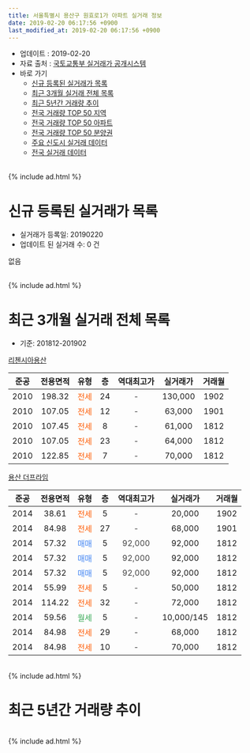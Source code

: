 ```yaml
---
title: 서울특별시 용산구 원효로1가 아파트 실거래 정보
date: 2019-02-20 06:17:56 +0900
last_modified_at: 2019-02-20 06:17:56 +0900
---
```


* 업데이트 : 2019-02-20
* 자료 출처 : [국토교통부 실거래가 공개시스템](http://rt.molit.go.kr)
* 바로 가기
    * [신규 등록된 실거래가 목록](#신규-등록된-실거래가-목록)
    * [최근 3개월 실거래 전체 목록](#최근-3개월-실거래-전체-목록)
    * [최근 5년간 거래량 추이](#최근-5년간-거래량-추이)
    * [전국 거래량 TOP 50 지역](https://inasie.github.io/apt-trade-info/최근-3개월-전국에서-가장-거래가-많이-발생한-지역)
    * [전국 거래량 TOP 50 아파트](https://inasie.github.io/apt-trade-info/최근-3개월-전국에서-가장-거래가-많이-발생한-아파트)
    * [전국 거래량 TOP 50 분양권](https://inasie.github.io/apt-trade-info/최근-3개월-전국에서-가장-거래가-많이-발생한-분양권)
    * [주요 신도시 실거래 데이터](https://inasie.github.io/apt-trade-info/주요-신도시)
    * [전국 실거래 데이터](https://inasie.github.io/apt-trade-info/전국)
<br>
{% include ad.html %}
<br>

# 신규 등록된 실거래가 목록
* 실거래가 등록일: 20190220
* 업데이트 된 실거래 수: 0 건

없음

<br>
{% include ad.html %}
<br>

# 최근 3개월 실거래 전체 목록
* 기준: 201812-201902


[리첸시아용산](https://search.naver.com/search.naver?query=%EC%84%9C%EC%9A%B8%ED%8A%B9%EB%B3%84%EC%8B%9C+%EC%9A%A9%EC%82%B0%EA%B5%AC+%EC%9B%90%ED%9A%A8%EB%A1%9C1%EA%B0%80+%EB%A6%AC%EC%B2%B8%EC%8B%9C%EC%95%84%EC%9A%A9%EC%82%B0)

|준공|전용면적|유형|층|역대최고가|실거래가|거래월|
|:---:|:---:|:---:|:---:|:---:|:---:|:---:|
|2010|198.32|<span style="color:#ff5a00">전세</span>|24|<span style="color:#444444">-</span>|130,000|1902|
|2010|107.05|<span style="color:#ff5a00">전세</span>|12|<span style="color:#444444">-</span>|63,000|1901|
|2010|107.45|<span style="color:#ff5a00">전세</span>|8|<span style="color:#444444">-</span>|61,000|1812|
|2010|107.05|<span style="color:#ff5a00">전세</span>|23|<span style="color:#444444">-</span>|64,000|1812|
|2010|122.85|<span style="color:#ff5a00">전세</span>|7|<span style="color:#444444">-</span>|70,000|1812|

[용산 더프라임](https://search.naver.com/search.naver?query=%EC%84%9C%EC%9A%B8%ED%8A%B9%EB%B3%84%EC%8B%9C+%EC%9A%A9%EC%82%B0%EA%B5%AC+%EC%9B%90%ED%9A%A8%EB%A1%9C1%EA%B0%80+%EC%9A%A9%EC%82%B0+%EB%8D%94%ED%94%84%EB%9D%BC%EC%9E%84)

|준공|전용면적|유형|층|역대최고가|실거래가|거래월|
|:---:|:---:|:---:|:---:|:---:|:---:|:---:|
|2014|38.61|<span style="color:#ff5a00">전세</span>|5|<span style="color:#444444">-</span>|20,000|1902|
|2014|84.98|<span style="color:#ff5a00">전세</span>|27|<span style="color:#444444">-</span>|68,000|1901|
|2014|57.32|<span style="color:#4285f3">매매</span>|5|<span style="color:#444444">92,000</span>|92,000|1812|
|2014|57.32|<span style="color:#4285f3">매매</span>|5|<span style="color:#444444">92,000</span>|92,000|1812|
|2014|57.32|<span style="color:#4285f3">매매</span>|5|<span style="color:#444444">92,000</span>|92,000|1812|
|2014|55.99|<span style="color:#ff5a00">전세</span>|5|<span style="color:#444444">-</span>|50,000|1812|
|2014|114.22|<span style="color:#ff5a00">전세</span>|32|<span style="color:#444444">-</span>|72,000|1812|
|2014|59.56|<span style="color:#34a853">월세</span>|5|<span style="color:#444444">-</span>|10,000/145|1812|
|2014|84.98|<span style="color:#ff5a00">전세</span>|29|<span style="color:#444444">-</span>|68,000|1812|
|2014|84.98|<span style="color:#ff5a00">전세</span>|10|<span style="color:#444444">-</span>|70,000|1812|


<br>
{% include ad.html %}
<br>

# 최근 5년간 거래량 추이


<div style="width:100%;">
    <canvas id="deal_progress" height="200"></canvas>
</div>

<script>
new Chart(document.getElementById("deal_progress"), {
    type: 'line',
    data: {
        labels: ['201402','201403','201404','201405','201406','201407','201408','201409','201410','201411','201412','201501','201502','201503','201504','201505','201506','201507','201508','201509','201510','201511','201512','201601','201602','201603','201604','201605','201606','201607','201608','201609','201610','201611','201612','201701','201702','201703','201704','201705','201706','201707','201708','201709','201710','201711','201712','201801','201802','201803','201804','201805','201806','201807','201808','201809','201810','201811','201812','201901','201902'],
        datasets: [{
            label: '매매',
            pointRadius: 1,
            data: [0, 0, 1, 0, 1, 1, 0, 1, 0, 1, 1, 0, 3, 1, 4, 2, 6, 1, 1, 2, 6, 2, 4, 1, 3, 3, 5, 12, 19, 5, 1, 64, 5, 24, 2, 1, 0, 23, 0, 27, 8, 13, 2, 3, 2, 4, 6, 16, 8, 5, 4, 2, 0, 5, 8, 2, 0, 2, 3, 0, 0],
            borderColor: "rgba(255, 201, 14, 1)",
            backgroundColor: "rgba(255, 201, 14, 0.5)",
            fill: false,
            lineTension: 0
        },{
            label: '전월세',
            pointRadius: 1,
            data: [21, 19, 7, 8, 3, 4, 3, 3, 3, 0, 1, 3, 4, 2, 3, 3, 3, 2, 5, 1, 3, 8, 9, 11, 7, 8, 7, 4, 9, 5, 5, 8, 6, 3, 4, 2, 1, 1, 2, 3, 6, 7, 5, 3, 8, 5, 13, 20, 5, 9, 22, 20, 19, 12, 6, 5, 11, 9, 8, 2, 2],
            borderColor: "rgba(0, 141, 185, 1)",
            backgroundColor: "rgba(0, 141, 185, 0.5)",
            fill: false,
            lineTension: 0
        }
        ]
    },
    options: {
        responsive: true,
        title: {
            display: false
        },
        tooltips: {
            mode: 'index',
            intersect: false
        },
        hover: {
            mode: 'nearest',
            intersect: true
        },
        scales: {
            xAxes: [{
                display: true,
                scaleLabel: {
                    display: true,
                    labelString: '년/월'
                }
            }],
            yAxes: [{
                display: true,
                ticks: {
                    suggestedMin: 0,
                },
                scaleLabel: {
                    display: true,
                    labelString: '실거래 수'
                }
            }]
        }
    }
});

</script>


<br>
{% include ad.html %}
<br>

